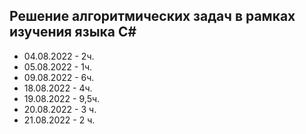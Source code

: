 ## Решение алгоритмических задач в рамках изучения языка С#

* 04.08.2022 - 2ч.
* 05.08.2022 - 1ч.
* 09.08.2022 - 6ч.
* 18.08.2022 - 4ч.
* 19.08.2022 - 9,5ч.
* 20.08.2022 - 3 ч.
* 21.08.2022 - 2 ч.
